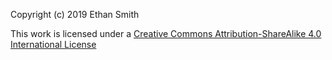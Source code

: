 Copyright (c) 2019 Ethan Smith

This work is licensed under a [Creative Commons Attribution-ShareAlike 4.0 International License](http://creativecommons.org/licenses/by-sa/4.0/)
